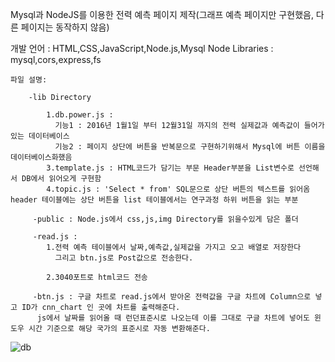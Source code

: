 
Mysql과 NodeJS를 이용한 전력 예측 페이지 제작(그래프 예측 페이지만 구현했음, 다른 페이지는 동작하지 않음)

개발 언어 : HTML,CSS,JavaScript,Node.js,Mysql
Node Libraries : mysql,cors,express,fs

    파일 설명:
        
        -lib Directory
        
            1.db.power.js : 
              기능1 : 2016년 1월1일 부터 12월31일 까지의 전력 실제값과 예측값이 들어가있는 데이터베이스
              기능2 : 페이지 상단에 버튼을 반복문으로 구현하기위해서 Mysql에 버튼 이름을 데이터베이스화했음
            3.template.js : HTML코드가 담기는 부문 Header부분을 List변수로 선언해서 DB에서 읽어오게 구현함
            4.topic.js : 'Select * from' SQL문으로 상단 버튼의 텍스트를 읽어옴 header 테이블에는 상단 버튼을 list 테이블에서는 연구과정 하위 버튼을 읽는 부분

         -public : Node.js에서 css,js,img Directory를 읽을수있게 담은 폴더

         -read.js : 
            1.전력 예측 테이블에서 날짜,예측값,실제값을 가지고 오고 배열로 저장한다 
              그리고 btn.js로 Post값으로 전송한다.
            
            2.3040포트로 html코드 전송
        
         -btn.js : 구글 차트로 read.js에서 받아온 전력값을 구글 차트에 Column으로 넣고 ID가 cnn_chart 인 곳에 차트를 출력해준다.
          js에서 날짜를 읽어올 때 런던표준시로 나오는데 이를 그대로 구글 차트에 넣어도 윈도우 시간 기준으로 해당 국가의 표준시로 자동 변환해준다.
    
![db](https://user-images.githubusercontent.com/77738437/161460028-85445930-a517-401e-a49f-ecb7b25c0dd3.PNG)

          

     


            


